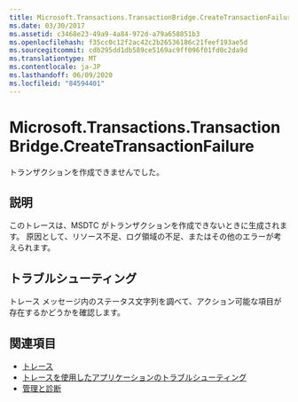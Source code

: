 ```yaml
---
title: Microsoft.Transactions.TransactionBridge.CreateTransactionFailure
ms.date: 03/30/2017
ms.assetid: c3468e23-49a9-4a84-972d-a79a658851b3
ms.openlocfilehash: f35cc0c12f2ac42c2b26536186c21feef193ae5d
ms.sourcegitcommit: cdb295dd1db589ce5169ac9ff096f01fd0c2da9d
ms.translationtype: MT
ms.contentlocale: ja-JP
ms.lasthandoff: 06/09/2020
ms.locfileid: "84594401"
---
```

# <a name="microsofttransactionstransactionbridgecreatetransactionfailure"></a>Microsoft.Transactions.TransactionBridge.CreateTransactionFailure
トランザクションを作成できませんでした。  
  
## <a name="description"></a>説明  
 このトレースは、MSDTC がトランザクションを作成できないときに生成されます。 原因として、リソース不足、ログ領域の不足、またはその他のエラーが考えられます。  
  
## <a name="troubleshooting"></a>トラブルシューティング  
 トレース メッセージ内のステータス文字列を調べて、アクション可能な項目が存在するかどうかを確認します。  
  
## <a name="see-also"></a>関連項目

- [トレース](index.md)
- [トレースを使用したアプリケーションのトラブルシューティング](using-tracing-to-troubleshoot-your-application.md)
- [管理と診断](../index.md)
